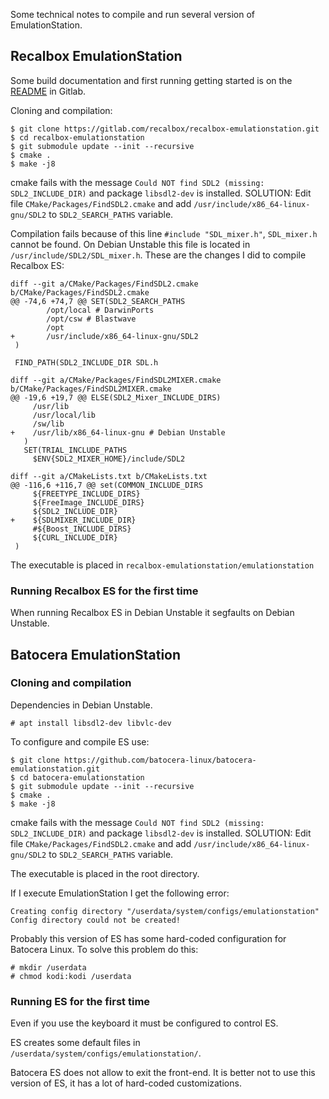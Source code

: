Some technical notes to compile and run several version of EmulationStation.

## Recalbox EmulationStation

Some build documentation and first running getting started is on the 
[README](https://gitlab.com/recalbox/recalbox-emulationstation) in Gitlab.

Cloning and compilation:

```
$ git clone https://gitlab.com/recalbox/recalbox-emulationstation.git
$ cd recalbox-emulationstation
$ git submodule update --init --recursive
$ cmake .
$ make -j8
```

cmake fails with the message `Could NOT find SDL2 (missing: SDL2_INCLUDE_DIR)` and
package `libsdl2-dev` is installed. SOLUTION: Edit file `CMake/Packages/FindSDL2.cmake` and
add `/usr/include/x86_64-linux-gnu/SDL2` to `SDL2_SEARCH_PATHS` variable.

Compilation fails because of this line `#include "SDL_mixer.h"`, `SDL_mixer.h` cannot
be found. On Debian Unstable this file is located in `/usr/include/SDL2/SDL_mixer.h`. These are
the changes I did to compile Recalbox ES:

```
diff --git a/CMake/Packages/FindSDL2.cmake b/CMake/Packages/FindSDL2.cmake
@@ -74,6 +74,7 @@ SET(SDL2_SEARCH_PATHS
        /opt/local # DarwinPorts
        /opt/csw # Blastwave
        /opt
+       /usr/include/x86_64-linux-gnu/SDL2
 )
 
 FIND_PATH(SDL2_INCLUDE_DIR SDL.h

diff --git a/CMake/Packages/FindSDL2MIXER.cmake b/CMake/Packages/FindSDL2MIXER.cmake
@@ -19,6 +19,7 @@ ELSE(SDL2_Mixer_INCLUDE_DIRS)
     /usr/lib
     /usr/local/lib
     /sw/lib
+    /usr/lib/x86_64-linux-gnu # Debian Unstable
   ) 
   SET(TRIAL_INCLUDE_PATHS
     $ENV{SDL2_MIXER_HOME}/include/SDL2

diff --git a/CMakeLists.txt b/CMakeLists.txt
@@ -116,6 +116,7 @@ set(COMMON_INCLUDE_DIRS
     ${FREETYPE_INCLUDE_DIRS}
     ${FreeImage_INCLUDE_DIRS}
     ${SDL2_INCLUDE_DIR}
+    ${SDLMIXER_INCLUDE_DIR}
     #${Boost_INCLUDE_DIRS}
     ${CURL_INCLUDE_DIR}
 )
```

The executable is placed in `recalbox-emulationstation/emulationstation`

### Running Recalbox ES for the first time

When running Recalbox ES in Debian Unstable it segfaults on Debian Unstable.

## Batocera EmulationStation

### Cloning and compilation

Dependencies in Debian Unstable.

```
# apt install libsdl2-dev libvlc-dev
```

To configure and compile ES use:

```
$ git clone https://github.com/batocera-linux/batocera-emulationstation.git
$ cd batocera-emulationstation
$ git submodule update --init --recursive
$ cmake .
$ make -j8
```

cmake fails with the message `Could NOT find SDL2 (missing: SDL2_INCLUDE_DIR)` and
package `libsdl2-dev` is installed. SOLUTION: Edit file `CMake/Packages/FindSDL2.cmake` and
add `/usr/include/x86_64-linux-gnu/SDL2` to `SDL2_SEARCH_PATHS` variable.

The executable is placed in the root directory.

If I execute EmulationStation I get the following error:

```
Creating config directory "/userdata/system/configs/emulationstation"
Config directory could not be created!
```

Probably this version of ES has some hard-coded configuration for Batocera Linux. To solve
this problem do this:

```
# mkdir /userdata
# chmod kodi:kodi /userdata
```

### Running ES for the first time

Even if you use the keyboard it must be configured to control ES.

ES creates some default files in `/userdata/system/configs/emulationstation/`.

Batocera ES does not allow to exit the front-end. It is better not to use this
version of ES, it has a lot of hard-coded customizations.
